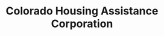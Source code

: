 ---
title: "Colorado Housing Assistance Corporation"
url: /denver/colorado-housing-assistance-corporation/
shop: pawnbroker
---